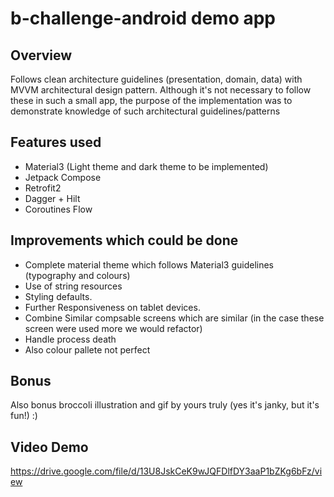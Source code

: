 # b-challenge-android demo app
## Overview
Follows clean architecture guidelines (presentation, domain, data) with
MVVM architectural design pattern.
Although it's not necessary to follow these in such a small app,
the purpose of the implementation was to demonstrate knowledge of such architectural guidelines/patterns

## Features used
- Material3 (Light theme and dark theme to be implemented)
- Jetpack Compose
- Retrofit2
- Dagger + Hilt
- Coroutines Flow

## Improvements which could be done
- Complete material theme which follows Material3 guidelines (typography and colours)
- Use of string resources
- Styling defaults.
- Further Responsiveness on tablet devices.
- Combine Similar compsable screens which are similar (in the case these screen were used more we would refactor)
- Handle process death
- Also colour pallete not perfect

## Bonus
Also bonus broccoli illustration and gif by yours truly (yes it's janky, but it's fun!)  :)

## Video Demo
https://drive.google.com/file/d/13U8JskCeK9wJQFDlfDY3aaP1bZKg6bFz/view
